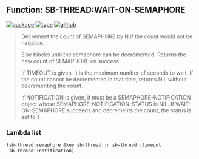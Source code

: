 ## Function: SB-THREAD:WAIT-ON-SEMAPHORE
[![package](https://img.shields.io/badge/Package-SB--THREAD-5f9ea0.svg?style=social&colorA=999999)](../) [![type](https://img.shields.io/badge/Type-Function-5f9ea0.svg?style=social&colorA=999999)](../#function) [![github](https://img.shields.io/badge/GitHub-View_the_source-5f9ea0.svg?style=social&colorA=999999&logo=github)](https://github.com/sbcl/sbcl/blob/master/src/code/target-thread.lisp/) 

> Decrement the count of SEMAPHORE by N if the count would not be negative.
> 
> Else blocks until the semaphore can be decremented. Returns the new count of
> SEMAPHORE on success.
> 
> If TIMEOUT is given, it is the maximum number of seconds to wait. If the count
> cannot be decremented in that time, returns NIL without decrementing the
> count.
> 
> If NOTIFICATION is given, it must be a SEMAPHORE-NOTIFICATION object whose
> SEMAPHORE-NOTIFICATION-STATUS is NIL. If WAIT-ON-SEMAPHORE succeeds and
> decrements the count, the status is set to T.

### Lambda list
```cl
(sb-thread:semaphore &key sb-thread::n sb-thread::timeout
 sb-thread::notification)
```

